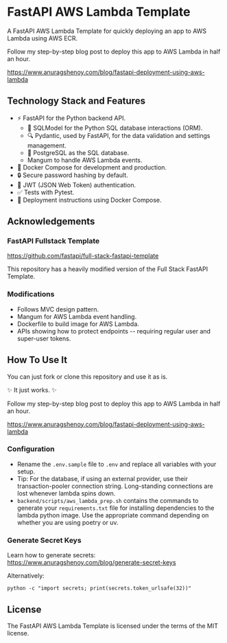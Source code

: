 # FastAPI AWS Lambda Template
A FastAPI AWS Lambda Template for quickly deploying an app to AWS Lambda using AWS ECR.

Follow my step-by-step blog post to deploy this app to AWS Lambda in half an hour.

https://www.anuragshenoy.com/blog/fastapi-deployment-using-aws-lambda

## Technology Stack and Features
- ⚡ FastAPI for the Python backend API.
  - 🧰 SQLModel for the Python SQL database interactions (ORM).
  - 🔍 Pydantic, used by FastAPI, for the data validation and settings management.
  - 💾 PostgreSQL as the SQL database.
  - Mangum to handle AWS Lambda events.
- 🐋 Docker Compose for development and production.
- 🔒 Secure password hashing by default.
- 🔑 JWT (JSON Web Token) authentication.
- ✅ Tests with Pytest.
- 🚢 Deployment instructions using Docker Compose.

## Acknowledgements
### FastAPI Fullstack Template 
https://github.com/fastapi/full-stack-fastapi-template

This repository has a heavily modified version of the Full Stack FastAPI Template.

### Modifications
- Follows MVC design pattern.
- Mangum for AWS Lambda event handling.
- Dockerfile to build image for AWS Lambda.
- APIs showing how to protect endpoints -- requiring regular user and super-user tokens.

## How To Use It

You can just fork or clone this repository and use it as is.

✨ It just works. ✨

Follow my step-by-step blog post to deploy this app to AWS Lambda in half an hour.

https://www.anuragshenoy.com/blog/fastapi-deployment-using-aws-lambda

### Configuration
- Rename the `.env.sample` file to `.env` and replace all variables with your setup.
- Tip: For the database, if using an external provider, use their transaction-pooler connection string. Long-standing connections are lost whenever lambda spins down.
- `backend/scripts/aws_lambda_prep.sh` contains the commands to generate your `requirements.txt` file for installing dependencies to the lambda python image. Use the appropriate command depending on whether you are using poetry or uv.

### Generate Secret Keys
Learn how to generate secrets:
https://www.anuragshenoy.com/blog/generate-secret-keys

Alternatively:

```python -c "import secrets; print(secrets.token_urlsafe(32))"```

## License
The FastAPI AWS Lambda Template is licensed under the terms of the MIT license.
